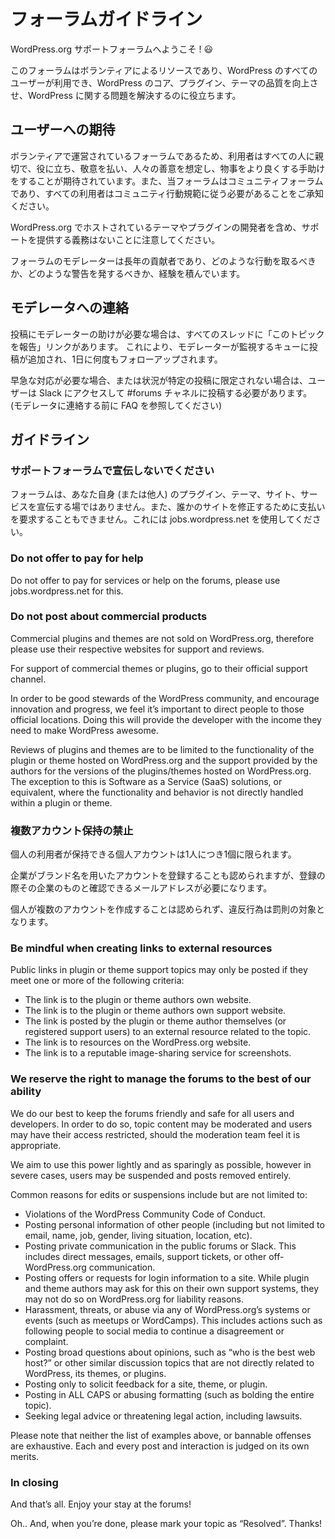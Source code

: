 
# フォーラムガイドライン

WordPress.org サポートフォーラムへようこそ ! 😃

このフォーラムはボランティアによるリソースであり、WordPress のすべてのユーザーが利用でき、WordPress のコア、プラグイン、テーマの品質を向上させ、WordPress に関する問題を解決するのに役立ちます。


## ユーザーへの期待

ボランティアで運営されているフォーラムであるため、利用者はすべての人に親切で、役に立ち、敬意を払い、人々の善意を想定し、物事をより良くする手助けをすることが期待されています。また、当フォーラムはコミュニティフォーラムであり、すべての利用者はコミュニティ行動規範に従う必要があることをご承知ください。

WordPress.org でホストされているテーマやプラグインの開発者を含め、サポートを提供する義務はないことに注意してください。

フォーラムのモデレーターは長年の貢献者であり、どのような行動を取るべきか、どのような警告を発するべきか、経験を積んでいます。


## モデレータへの連絡

投稿にモデレーターの助けが必要な場合は、すべてのスレッドに「このトピックを報告」リンクがあります。 これにより、モデレーターが監視するキューに投稿が追加され、1日に何度もフォローアップされます。

早急な対応が必要な場合、または状況が特定の投稿に限定されない場合は、ユーザーは Slack にアクセスして #forums チャネルに投稿する必要があります。 (モデレータに連絡する前に FAQ を参照してください)


## ガイドライン


### サポートフォーラムで宣伝しないでください

フォーラムは、あなた自身 (または他人) のプラグイン、テーマ、サイト、サービスを宣伝する場ではありません。また、誰かのサイトを修正するために支払いを要求することもできません。これには jobs.wordpress.net を使用してください。

### Do not offer to pay for help

Do not offer to pay for services or help on the forums, please use jobs.wordpress.net for this.


### Do not post about commercial products

Commercial plugins and themes are not sold on WordPress.org, therefore please use their respective websites for support and reviews.

For support of commercial themes or plugins, go to their official support channel.

In order to be good stewards of the WordPress community, and encourage innovation and progress, we feel it’s important to direct people to those official locations. Doing this will provide the developer with the income they need to make WordPress awesome.

Reviews of plugins and themes are to be limited to the functionality of the plugin or theme hosted on WordPress.org and the support provided by the authors for the versions of the plugins/themes hosted on WordPress.org. The exception to this is Software as a Service (SaaS) solutions, or equivalent, where the functionality and behavior is not directly handled within a plugin or theme.


### 複数アカウント保持の禁止

個人の利用者が保持できる個人アカウントは1人につき1個に限られます。

企業がブランド名を用いたアカウントを登録することも認められますが、登録の際その企業のものと確認できるメールアドレスが必要になります。

個人が複数のアカウントを作成することは認められず、違反行為は罰則の対象となります。


### Be mindful when creating links to external resources

Public links in plugin or theme support topics may only be posted if they meet one or more of the following criteria:

* The link is to the plugin or theme authors own website.
* The link is to the plugin or theme authors own support website.
* The link is posted by the plugin or theme author themselves (or registered support users) to an external resource related to the topic.
* The link is to resources on the WordPress.org website.
* The link is to a reputable image-sharing service for screenshots.


### We reserve the right to manage the forums to the best of our ability

We do our best to keep the forums friendly and safe for all users and developers. In order to do so, topic content may be moderated and users may have their access restricted, should the moderation team feel it is appropriate.

We aim to use this power lightly and as sparingly as possible, however in severe cases, users may be suspended and posts removed entirely.

Common reasons for edits or suspensions include but are not limited to:

* Violations of the WordPress Community Code of Conduct.
* Posting personal information of other people (including but not limited to email, name, job, gender, living situation, location, etc).
* Posting private communication in the public forums or Slack. This includes direct messages, emails, support tickets, or other off-WordPress.org communication.
* Posting offers or requests for login information to a site. While plugin and theme authors may ask for this on their own support systems, they may not do so on WordPress.org for liability reasons.
* Harassment, threats, or abuse via any of WordPress.org’s systems or events (such as meetups or WordCamps). This includes actions such as following people to social media to continue a disagreement or complaint.
* Posting broad questions about opinions, such as “who is the best web host?” or other similar discussion topics that are not directly related to WordPress, its themes, or plugins.
* Posting only to solicit feedback for a site, theme, or plugin.
* Posting in ALL CAPS or abusing formatting (such as bolding the entire topic).
* Seeking legal advice or threatening legal action, including lawsuits.

Please note that neither the list of examples above, or bannable offenses are exhaustive. Each and every post and interaction is judged on its own merits.


### In closing

And that’s all. Enjoy your stay at the forums!

Oh.. And, when you’re done, please mark your topic as “Resolved”. Thanks!
